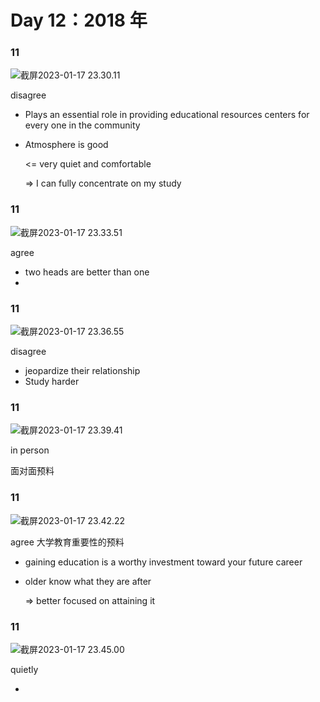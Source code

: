 # Day 12：2018 年

### 11

![截屏2023-01-17 23.30.11](https://xingqiu-tuchuang-1256524210.cos.ap-shanghai.myqcloud.com/3978/%E6%88%AA%E5%B1%8F2023-01-17%2023.30.11.png)

disagree

- Plays an essential role in providing educational resources centers for every one in the community

- Atmosphere is good

  <= very quiet and comfortable

  => I can fully concentrate on my study

### 11

![截屏2023-01-17 23.33.51](https://xingqiu-tuchuang-1256524210.cos.ap-shanghai.myqcloud.com/3978/%E6%88%AA%E5%B1%8F2023-01-17%2023.33.51.png)

agree

- two heads are better than one
-

### 11

![截屏2023-01-17 23.36.55](https://xingqiu-tuchuang-1256524210.cos.ap-shanghai.myqcloud.com/3978/%E6%88%AA%E5%B1%8F2023-01-17%2023.36.55.png)

disagree

- jeopardize their relationship
- Study harder

### 11

![截屏2023-01-17 23.39.41](https://xingqiu-tuchuang-1256524210.cos.ap-shanghai.myqcloud.com/3978/%E6%88%AA%E5%B1%8F2023-01-17%2023.39.41.png)

in person

面对面预料

### 11

![截屏2023-01-17 23.42.22](https://xingqiu-tuchuang-1256524210.cos.ap-shanghai.myqcloud.com/3978/%E6%88%AA%E5%B1%8F2023-01-17%2023.42.22.png)

agree 大学教育重要性的预料

- gaining education is a worthy investment toward your future career

- older know what they are after

  => better focused on attaining it

### 11

![截屏2023-01-17 23.45.00](https://xingqiu-tuchuang-1256524210.cos.ap-shanghai.myqcloud.com/3978/%E6%88%AA%E5%B1%8F2023-01-17%2023.45.00.png)

quietly

-
